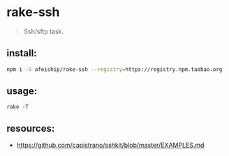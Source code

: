 # rake-ssh
> Ssh/sftp task.

## install:
```bash
npm i -S afeiship/rake-ssh --registry=https://registry.npm.taobao.org
```

## usage:
~~~
rake -T
~~~

## resources:
- https://github.com/capistrano/sshkit/blob/master/EXAMPLES.md